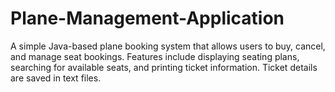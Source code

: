 # Plane-Management-Application
A simple Java-based plane booking system that allows users to buy, cancel, and manage seat bookings. Features include displaying seating plans, searching for available seats, and printing ticket information. Ticket details are saved in text files.
